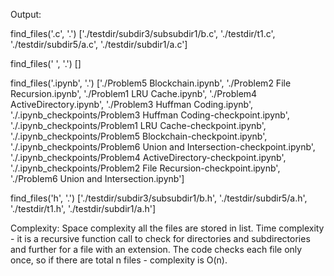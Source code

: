 
Output:

find_files('.c', '.')
['./testdir/subdir3/subsubdir1/b.c',
 './testdir/t1.c',
 './testdir/subdir5/a.c',
 './testdir/subdir1/a.c']
 
 find_files(' ', '.')
 []
 
 find_files('.ipynb', '.')
 ['./Problem5 Blockchain.ipynb',
 './Problem2 File Recursion.ipynb',
 './Problem1 LRU Cache.ipynb',
 './Problem4 ActiveDirectory.ipynb',
 './Problem3 Huffman Coding.ipynb',
 './.ipynb_checkpoints/Problem3 Huffman Coding-checkpoint.ipynb',
 './.ipynb_checkpoints/Problem1 LRU Cache-checkpoint.ipynb',
 './.ipynb_checkpoints/Problem5 Blockchain-checkpoint.ipynb',
 './.ipynb_checkpoints/Problem6 Union and Intersection-checkpoint.ipynb',
 './.ipynb_checkpoints/Problem4 ActiveDirectory-checkpoint.ipynb',
 './.ipynb_checkpoints/Problem2 File Recursion-checkpoint.ipynb',
 './Problem6 Union and Intersection.ipynb']
 
 find_files('h', '.')
 ['./testdir/subdir3/subsubdir1/b.h',
 './testdir/subdir5/a.h',
 './testdir/t1.h',
 './testdir/subdir1/a.h']
 
 
 Complexity:
 Space complexity all the files are stored in list.
 Time complexity - it is a recursive function call to check for directories and subdirectories and further for a file with an extension. The code checks each file only once, so if there are total n files - complexity is O(n).
 